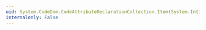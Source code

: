 ```yaml
---
uid: System.CodeDom.CodeAttributeDeclarationCollection.Item(System.Int32)
internalonly: False
---
```

